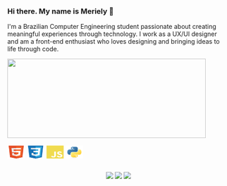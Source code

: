 ### Hi there. My name is Meriely 👋

<p>I'm a Brazilian Computer Engineering student passionate about creating meaningful experiences through technology. I work as a UX/UI designer and am a front-end enthusiast who loves designing and bringing ideas to life through code.</p>
<div style="display: flex " align="center" >
 <img  height="180"  width="450" src="https://github-readme-stats.vercel.app/api?username=merielylima&show_icons=true&theme=synthwave&include_all_commits=true&count_private=true"/>
</div>
<br>
<div style="display: block " <br>
  <img align="center" alt="icon-HTML" height="30" width="40" src="https://raw.githubusercontent.com/devicons/devicon/master/icons/html5/html5-original.svg">
  <img align="center" alt="icon-CSS" height="30" width="40" src="https://raw.githubusercontent.com/devicons/devicon/master/icons/css3/css3-original.svg">
  <img align="center" alt="icon-Js" height="30" width="40" src="https://raw.githubusercontent.com/devicons/devicon/master/icons/javascript/javascript-plain.svg">
  <img align="center" alt="icon-Python" height="30" width="40" src="https://raw.githubusercontent.com/devicons/devicon/master/icons/python/python-original.svg">
 
</div>
  
  ##
 
<div align="center"> 
  <a href="https://www.linkedin.com/in/meriely-lima" target="_blank"><img src="https://img.shields.io/badge/-LinkedIn-%230077B5?style=for-the-badge&logo=linkedin&logoColor=white" target="_blank"></a> 
  <a href="https://codepen.io/merielylima" target="_blank"><img src="https://img.shields.io/badge/CodePen-000000?style=for-the-badge&logo=codepen&logoColor=white" target="_blank"></a>
     <a href = "mailto:meriellylima96@gmail.com"><img src="https://img.shields.io/badge/-Gmail-%23333?style=for-the-badge&logo=gmail&logoColor=white" target="_blank"></a>
</div>
